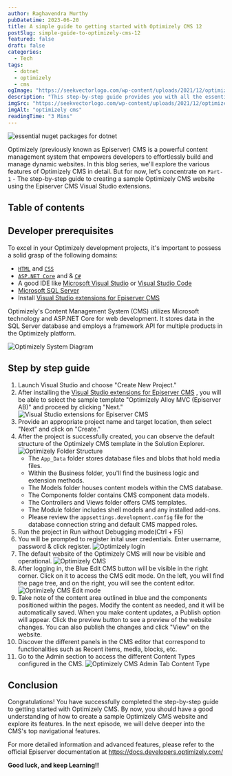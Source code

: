 ```yaml
---
author: Raghavendra Murthy
pubDatetime: 2023-06-20
title: A simple guide to getting started with Optimizely CMS 12
postSlug: simple-guide-to-optimizely-cms-12
featured: false
draft: false
categories:
  - Tech
tags:
  - dotnet
  - optimizely
  - cms
ogImage: "https://seekvectorlogo.com/wp-content/uploads/2021/12/optimizely-vector-logo-2021.png"
description: "This step-by-step guide provides you with all the essential information and resources you need to seamlessly navigate the powerful world of Optimizely CMS 12"
imgSrc: "https://seekvectorlogo.com/wp-content/uploads/2021/12/optimizely-vector-logo-2021.png"
imgAlt: "optimizely cms"
readingTime: "3 Mins"
---
```


![essential nuget packages for dotnet](https://seekvectorlogo.com/wp-content/uploads/2021/12/optimizely-vector-logo-2021.png)

Optimizely (previously known as Episerver) CMS is a powerful content management system that empowers developers to effortlessly build and manage dynamic websites. In this blog series, we'll explore the various features of Optimizely CMS in detail. But for now, let's concentrate on `Part-1` - The step-by-step guide to creating a sample Optimizely CMS website using the Episerver CMS Visual Studio extensions.

## Table of contents

## Developer prerequisites

To excel in your Optimizely development projects, it's important to possess a solid grasp of the following domains:

- [`HTML`](https://www.w3schools.com/html/html_intro.asp) and [`CSS`](https://www.w3schools.com/css/css_intro.asp)
- [`ASP.NET Core`](https://docs.microsoft.com/en-us/aspnet/core/?view=aspnetcore-5.0) and & [`C#`](https://docs.microsoft.com/en-us/dotnet/csharp/tour-of-csharp)
- A good IDE like [Microsoft Visual Studio](https://www.visualstudio.com/) or [Visual Studio Code](https://code.visualstudio.com/)
- [Microsoft SQL Server](https://www.microsoft.com/en-us/sql-server/)
- Install [Visual Studio extensions for Episerver CMS](https://world.optimizely.com/download/Items/Episerver-CMS/visual-studio-cms-extensions/)

Optimizely's Content Management System (CMS) utilizes Microsoft technology and ASP.NET Core for web development. It stores data in the SQL Server database and employs a framework API for multiple products in the Optimizely platform.

![Optimizely System Diagram](https://res.cloudinary.com/djsjtqjsp/image/upload/v1688474519/raghavendra-murthy-blog/sd_dryhtb.png)

## Step by step guide

1. Launch Visual Studio and choose "Create New Project."
2. After installing the [Visual Studio extensions for Episerver CMS](https://world.optimizely.com/download/Items/Episerver-CMS/visual-studio-cms-extensions/) , you will be able to select the sample template "Optimizely Alloy MVC (Episerver AB)" and proceed by clicking "Next."
   ![Visual Studio extensions for Episerver CMS](https://res.cloudinary.com/djsjtqjsp/image/upload/v1688474783/raghavendra-murthy-blog/epi-1_e3gjbb.png)
3. Provide an appropriate project name and target location, then select "Next" and click on "Create."
4. After the project is successfully created, you can observe the default structure of the Optimizely CMS template in the Solution Explorer.
   ![Optimizely Folder Structure](https://res.cloudinary.com/djsjtqjsp/image/upload/v1688475180/raghavendra-murthy-blog/epi-3_icgfn7.png)
   - The `App_Data` folder stores database files and blobs that hold media files.
   - Within the Business folder, you'll find the business logic and extension methods.
   - The Models folder houses content models within the CMS database.
   - The Components folder contains CMS component data models.
   - The Controllers and Views folder offers CMS templates.
   - The Module folder includes shell models and any installed add-ons.
   - Please review the `appsettings.development.config` file for the database connection string and default CMS mapped roles.
5. Run the project in Run without Debugging mode(Ctrl + F5)
6. You will be prompted to register inital user credentials. Enter username, password & click register.
   ![Optimizely login](https://res.cloudinary.com/djsjtqjsp/image/upload/v1688474519/raghavendra-murthy-blog/sc-opti-4_sgoxlm.png)
7. The default website of the Optimizely CMS will now be visible and operational.
   ![Optimizely CMS](https://res.cloudinary.com/djsjtqjsp/image/upload/v1688474519/raghavendra-murthy-blog/sc-opti-2_jatuua.png)
8. After logging in, the Blue Edit CMS button will be visible in the right corner. Click on it to access the CMS edit mode. On the left, you will find the page tree, and on the right, you will see the content editor.
   ![Optimizely CMS Edit mode](https://res.cloudinary.com/djsjtqjsp/image/upload/v1688474519/raghavendra-murthy-blog/sc-opti-3_mbkvr4.png)
9. Take note of the content area outlined in blue and the components positioned within the pages. Modify the content as needed, and it will be automatically saved. When you make content updates, a Publish option will appear. Click the preview button to see a preview of the website changes. You can also publish the changes and click "View" on the website.
10. Discover the different panels in the CMS editor that correspond to functionalities such as Recent items, media, blocks, etc.
11. Go to the Admin section to access the different Content Types configured in the CMS.
    ![Optimizely CMS Admin Tab Content Type](https://res.cloudinary.com/djsjtqjsp/image/upload/v1688474519/raghavendra-murthy-blog/sc-opti-1_uhzahx.png)

## Conclusion

Congratulations! You have successfully completed the step-by-step guide to getting started with Optimizely CMS. By now, you should have a good understanding of how to create a sample Optimizely CMS website and explore its features. In the next episode, we will delve deeper into the CMS's top navigational features.

For more detailed information and advanced features, please refer to the official Episerver documentation at https://docs.developers.optimizely.com/

**Good luck, and keep Learning!!**
